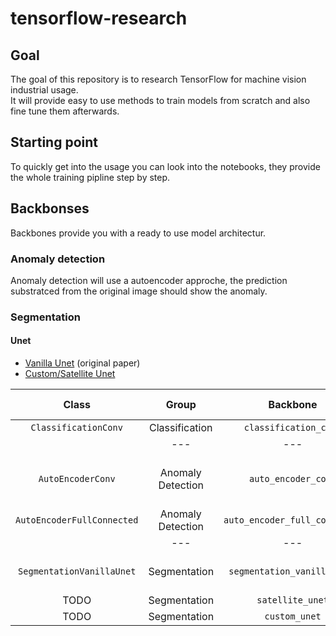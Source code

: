 # tensorflow-research

## Goal

The goal of this repository is to research TensorFlow for machine vision industrial usage. <br/>
It will provide easy to use methods to train models from scratch and also fine tune them afterwards.

## Starting point
To quickly get into the usage you can look into the notebooks, they provide the whole training pipline step by step.

## Backbonses
Backbones provide you with a ready to use model architectur.
### Anomaly detection
Anomaly detection will use a autoencoder approche, the prediction substratced from the original image should show the anomaly.

### Segmentation
#### Unet
- [Vanilla Unet](https://arxiv.org/pdf/1505.04597.pdf) (original paper)
- [Custom/Satellite Unet](https://github.com/karolzak/keras-unet)

|           Class            |       Group       |           Backbone            |            Sample notebook            |
|:--------------------------:|:-----------------:|:-----------------------------:|:-------------------------------------:|
|    `ClassificationConv`    |  Classification   |     `classification_conv`     |                                       |
|                            |        ---        |              ---              |                                       |
|     `AutoEncoderConv`      | Anomaly Detection |      `auto_encoder_conv`      | Choco waffle anomaly detection sample |
| `AutoEncoderFullConnected` | Anomaly Detection | `auto_encoder_full_connected` |                                       |
|                            |        ---        |              ---              |                  ---                  |
| `SegmentationVanillaUnet`  |   Segmentation    |  `segmentation_vanilla_unet`  |    Wood plate segmentation sample     |
|            TODO            |   Segmentation    |       `satellite_unet`        |                                       |
|            TODO            |   Segmentation    |         `custom_unet`         |                                       |